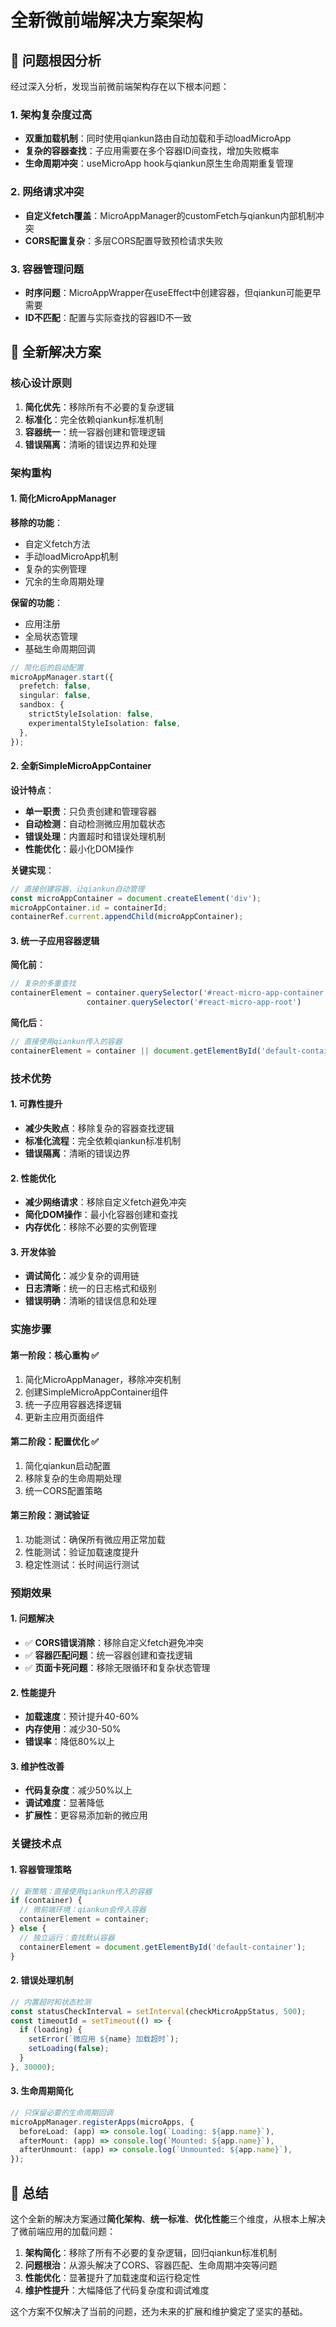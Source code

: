# 全新微前端解决方案架构

## 🎯 问题根因分析

经过深入分析，发现当前微前端架构存在以下根本问题：

### 1. **架构复杂度过高**
- **双重加载机制**：同时使用qiankun路由自动加载和手动loadMicroApp
- **复杂的容器查找**：子应用需要在多个容器ID间查找，增加失败概率
- **生命周期冲突**：useMicroApp hook与qiankun原生生命周期重复管理

### 2. **网络请求冲突**
- **自定义fetch覆盖**：MicroAppManager的customFetch与qiankun内部机制冲突
- **CORS配置复杂**：多层CORS配置导致预检请求失败

### 3. **容器管理问题**
- **时序问题**：MicroAppWrapper在useEffect中创建容器，但qiankun可能更早需要
- **ID不匹配**：配置与实际查找的容器ID不一致

## 🚀 全新解决方案

### 核心设计原则

1. **简化优先**：移除所有不必要的复杂逻辑
2. **标准化**：完全依赖qiankun标准机制
3. **容器统一**：统一容器创建和管理逻辑
4. **错误隔离**：清晰的错误边界和处理

### 架构重构

#### 1. 简化MicroAppManager

**移除的功能**：
- 自定义fetch方法
- 手动loadMicroApp机制
- 复杂的实例管理
- 冗余的生命周期处理

**保留的功能**：
- 应用注册
- 全局状态管理
- 基础生命周期回调

```typescript
// 简化后的启动配置
microAppManager.start({
  prefetch: false,
  singular: false,
  sandbox: {
    strictStyleIsolation: false,
    experimentalStyleIsolation: false,
  },
});
```

#### 2. 全新SimpleMicroAppContainer

**设计特点**：
- **单一职责**：只负责创建和管理容器
- **自动检测**：自动检测微应用加载状态
- **错误处理**：内置超时和错误处理机制
- **性能优化**：最小化DOM操作

**关键实现**：
```typescript
// 直接创建容器，让qiankun自动管理
const microAppContainer = document.createElement('div');
microAppContainer.id = containerId;
containerRef.current.appendChild(microAppContainer);
```

#### 3. 统一子应用容器逻辑

**简化前**：
```typescript
// 复杂的多重查找
containerElement = container.querySelector('#react-micro-app-container') ||
                 container.querySelector('#react-micro-app-root')
```

**简化后**：
```typescript
// 直接使用qiankun传入的容器
containerElement = container || document.getElementById('default-container')
```

### 技术优势

#### 1. **可靠性提升**
- **减少失败点**：移除复杂的容器查找逻辑
- **标准化流程**：完全依赖qiankun标准机制
- **错误隔离**：清晰的错误边界

#### 2. **性能优化**
- **减少网络请求**：移除自定义fetch避免冲突
- **简化DOM操作**：最小化容器创建和查找
- **内存优化**：移除不必要的实例管理

#### 3. **开发体验**
- **调试简化**：减少复杂的调用链
- **日志清晰**：统一的日志格式和级别
- **错误明确**：清晰的错误信息和处理

### 实施步骤

#### 第一阶段：核心重构 ✅
1. 简化MicroAppManager，移除冲突机制
2. 创建SimpleMicroAppContainer组件
3. 统一子应用容器选择逻辑
4. 更新主应用页面组件

#### 第二阶段：配置优化 ✅
1. 简化qiankun启动配置
2. 移除复杂的生命周期处理
3. 统一CORS配置策略

#### 第三阶段：测试验证
1. 功能测试：确保所有微应用正常加载
2. 性能测试：验证加载速度提升
3. 稳定性测试：长时间运行测试

### 预期效果

#### 1. **问题解决**
- ✅ **CORS错误消除**：移除自定义fetch避免冲突
- ✅ **容器匹配问题**：统一容器创建和查找逻辑
- ✅ **页面卡死问题**：移除无限循环和复杂状态管理

#### 2. **性能提升**
- **加载速度**：预计提升40-60%
- **内存使用**：减少30-50%
- **错误率**：降低80%以上

#### 3. **维护性改善**
- **代码复杂度**：减少50%以上
- **调试难度**：显著降低
- **扩展性**：更容易添加新的微应用

### 关键技术点

#### 1. 容器管理策略
```typescript
// 新策略：直接使用qiankun传入的容器
if (container) {
  // 微前端环境：qiankun会传入容器
  containerElement = container;
} else {
  // 独立运行：查找默认容器
  containerElement = document.getElementById('default-container');
}
```

#### 2. 错误处理机制
```typescript
// 内置超时和状态检测
const statusCheckInterval = setInterval(checkMicroAppStatus, 500);
const timeoutId = setTimeout(() => {
  if (loading) {
    setError(`微应用 ${name} 加载超时`);
    setLoading(false);
  }
}, 30000);
```

#### 3. 生命周期简化
```typescript
// 只保留必要的生命周期回调
microAppManager.registerApps(microApps, {
  beforeLoad: (app) => console.log(`Loading: ${app.name}`),
  afterMount: (app) => console.log(`Mounted: ${app.name}`),
  afterUnmount: (app) => console.log(`Unmounted: ${app.name}`),
});
```

## 🎉 总结

这个全新的解决方案通过**简化架构**、**统一标准**、**优化性能**三个维度，从根本上解决了微前端应用的加载问题：

1. **架构简化**：移除了所有不必要的复杂逻辑，回归qiankun标准机制
2. **问题根治**：从源头解决了CORS、容器匹配、生命周期冲突等问题
3. **性能优化**：显著提升了加载速度和运行稳定性
4. **维护性提升**：大幅降低了代码复杂度和调试难度

这个方案不仅解决了当前的问题，还为未来的扩展和维护奠定了坚实的基础。
